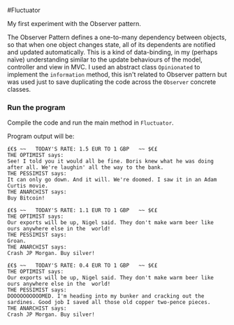 #Fluctuator

My first experiment with the Observer pattern.

The Observer Pattern defines a one-to-many dependency between objects, so that when one object changes state, all of its dependents are notified and updated automatically.
This is a kind of data-binding, in my (perhaps naïve) understanding similar to the update behaviours of the model, controller and view in MVC.
I used an abstract class ```Opinionated``` to implement the ```information``` method, this isn't related to Observer pattern but was used just to save duplicating the code across the ```Observer``` concrete classes.

### Run the program

Compile the code and run the main method in `Fluctuator`.

Program output will be:

```
£€$ ~~   TODAY'S RATE: 1.5 EUR TO 1 GBP   ~~ $€£
THE OPTIMIST says:
See! I told you it would all be fine. Boris knew what he was doing after all. We're laughin' all the way to the bank.
THE PESSIMIST says:
It can only go down. And it will. We're doomed. I saw it in an Adam Curtis movie.
THE ANARCHIST says:
Buy Bitcoin!

£€$ ~~   TODAY'S RATE: 1.1 EUR TO 1 GBP   ~~ $€£
THE OPTIMIST says:
Our exports will be up, Nigel said. They don't make warm beer like ours anywhere else in the  world!
THE PESSIMIST says:
Groan.
THE ANARCHIST says:
Crash JP Morgan. Buy silver!

£€$ ~~   TODAY'S RATE: 0.4 EUR TO 1 GBP   ~~ $€£
THE OPTIMIST says:
Our exports will be up, Nigel said. They don't make warm beer like ours anywhere else in the  world!
THE PESSIMIST says:
DOOOOOOOOOOMED. I'm heading into my bunker and cracking out the sardines. Good job I saved all those old copper two-pence pieces.
THE ANARCHIST says:
Crash JP Morgan. Buy silver!
```